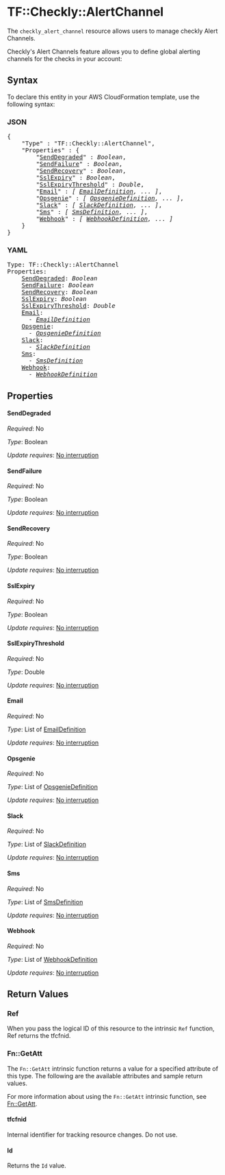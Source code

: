 # TF::Checkly::AlertChannel

The `checkly_alert_channel` resource allows users to manage checkly Alert Channels.

Checkly's Alert Channels feature allows you to define global alerting channels for the checks in your account:

## Syntax

To declare this entity in your AWS CloudFormation template, use the following syntax:

### JSON

<pre>
{
    "Type" : "TF::Checkly::AlertChannel",
    "Properties" : {
        "<a href="#senddegraded" title="SendDegraded">SendDegraded</a>" : <i>Boolean</i>,
        "<a href="#sendfailure" title="SendFailure">SendFailure</a>" : <i>Boolean</i>,
        "<a href="#sendrecovery" title="SendRecovery">SendRecovery</a>" : <i>Boolean</i>,
        "<a href="#sslexpiry" title="SslExpiry">SslExpiry</a>" : <i>Boolean</i>,
        "<a href="#sslexpirythreshold" title="SslExpiryThreshold">SslExpiryThreshold</a>" : <i>Double</i>,
        "<a href="#email" title="Email">Email</a>" : <i>[ <a href="emaildefinition.md">EmailDefinition</a>, ... ]</i>,
        "<a href="#opsgenie" title="Opsgenie">Opsgenie</a>" : <i>[ <a href="opsgeniedefinition.md">OpsgenieDefinition</a>, ... ]</i>,
        "<a href="#slack" title="Slack">Slack</a>" : <i>[ <a href="slackdefinition.md">SlackDefinition</a>, ... ]</i>,
        "<a href="#sms" title="Sms">Sms</a>" : <i>[ <a href="smsdefinition.md">SmsDefinition</a>, ... ]</i>,
        "<a href="#webhook" title="Webhook">Webhook</a>" : <i>[ <a href="webhookdefinition.md">WebhookDefinition</a>, ... ]</i>
    }
}
</pre>

### YAML

<pre>
Type: TF::Checkly::AlertChannel
Properties:
    <a href="#senddegraded" title="SendDegraded">SendDegraded</a>: <i>Boolean</i>
    <a href="#sendfailure" title="SendFailure">SendFailure</a>: <i>Boolean</i>
    <a href="#sendrecovery" title="SendRecovery">SendRecovery</a>: <i>Boolean</i>
    <a href="#sslexpiry" title="SslExpiry">SslExpiry</a>: <i>Boolean</i>
    <a href="#sslexpirythreshold" title="SslExpiryThreshold">SslExpiryThreshold</a>: <i>Double</i>
    <a href="#email" title="Email">Email</a>: <i>
      - <a href="emaildefinition.md">EmailDefinition</a></i>
    <a href="#opsgenie" title="Opsgenie">Opsgenie</a>: <i>
      - <a href="opsgeniedefinition.md">OpsgenieDefinition</a></i>
    <a href="#slack" title="Slack">Slack</a>: <i>
      - <a href="slackdefinition.md">SlackDefinition</a></i>
    <a href="#sms" title="Sms">Sms</a>: <i>
      - <a href="smsdefinition.md">SmsDefinition</a></i>
    <a href="#webhook" title="Webhook">Webhook</a>: <i>
      - <a href="webhookdefinition.md">WebhookDefinition</a></i>
</pre>

## Properties

#### SendDegraded

_Required_: No

_Type_: Boolean

_Update requires_: [No interruption](https://docs.aws.amazon.com/AWSCloudFormation/latest/UserGuide/using-cfn-updating-stacks-update-behaviors.html#update-no-interrupt)

#### SendFailure

_Required_: No

_Type_: Boolean

_Update requires_: [No interruption](https://docs.aws.amazon.com/AWSCloudFormation/latest/UserGuide/using-cfn-updating-stacks-update-behaviors.html#update-no-interrupt)

#### SendRecovery

_Required_: No

_Type_: Boolean

_Update requires_: [No interruption](https://docs.aws.amazon.com/AWSCloudFormation/latest/UserGuide/using-cfn-updating-stacks-update-behaviors.html#update-no-interrupt)

#### SslExpiry

_Required_: No

_Type_: Boolean

_Update requires_: [No interruption](https://docs.aws.amazon.com/AWSCloudFormation/latest/UserGuide/using-cfn-updating-stacks-update-behaviors.html#update-no-interrupt)

#### SslExpiryThreshold

_Required_: No

_Type_: Double

_Update requires_: [No interruption](https://docs.aws.amazon.com/AWSCloudFormation/latest/UserGuide/using-cfn-updating-stacks-update-behaviors.html#update-no-interrupt)

#### Email

_Required_: No

_Type_: List of <a href="emaildefinition.md">EmailDefinition</a>

_Update requires_: [No interruption](https://docs.aws.amazon.com/AWSCloudFormation/latest/UserGuide/using-cfn-updating-stacks-update-behaviors.html#update-no-interrupt)

#### Opsgenie

_Required_: No

_Type_: List of <a href="opsgeniedefinition.md">OpsgenieDefinition</a>

_Update requires_: [No interruption](https://docs.aws.amazon.com/AWSCloudFormation/latest/UserGuide/using-cfn-updating-stacks-update-behaviors.html#update-no-interrupt)

#### Slack

_Required_: No

_Type_: List of <a href="slackdefinition.md">SlackDefinition</a>

_Update requires_: [No interruption](https://docs.aws.amazon.com/AWSCloudFormation/latest/UserGuide/using-cfn-updating-stacks-update-behaviors.html#update-no-interrupt)

#### Sms

_Required_: No

_Type_: List of <a href="smsdefinition.md">SmsDefinition</a>

_Update requires_: [No interruption](https://docs.aws.amazon.com/AWSCloudFormation/latest/UserGuide/using-cfn-updating-stacks-update-behaviors.html#update-no-interrupt)

#### Webhook

_Required_: No

_Type_: List of <a href="webhookdefinition.md">WebhookDefinition</a>

_Update requires_: [No interruption](https://docs.aws.amazon.com/AWSCloudFormation/latest/UserGuide/using-cfn-updating-stacks-update-behaviors.html#update-no-interrupt)

## Return Values

### Ref

When you pass the logical ID of this resource to the intrinsic `Ref` function, Ref returns the tfcfnid.

### Fn::GetAtt

The `Fn::GetAtt` intrinsic function returns a value for a specified attribute of this type. The following are the available attributes and sample return values.

For more information about using the `Fn::GetAtt` intrinsic function, see [Fn::GetAtt](https://docs.aws.amazon.com/AWSCloudFormation/latest/UserGuide/intrinsic-function-reference-getatt.html).

#### tfcfnid

Internal identifier for tracking resource changes. Do not use.

#### Id

Returns the <code>Id</code> value.

